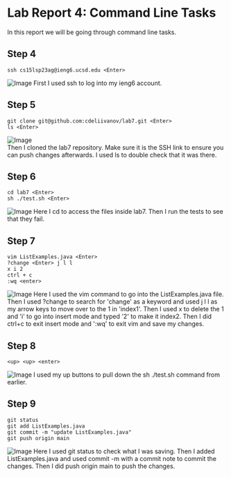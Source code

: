 # Lab Report 4: Command Line Tasks
In this report we will be going through command line tasks.

## Step 4
```ssh cs15lsp23ag@ieng6.ucsd.edu <Enter>```
  
![Image](step-1.png)
First I used ssh to log into my ieng6 account.  

## Step 5
```
git clone git@github.com:cdeliivanov/lab7.git <Enter>
ls <Enter>
```
  
![Image](gitclone.png)  
Then I cloned the lab7 repository. Make sure it is the SSH link to ensure you can push changes afterwards. I used ls to double check that it was there.  
  
## Step 6
```
cd lab7 <Enter>
sh ./test.sh <Enter>
```
  
![Image](step-3.png)
Here I cd to access the files inside lab7. Then I run the tests to see that they fail.
  
## Step 7
```
vim ListExamples.java <Enter>
?change <Enter> j l l
x i 2
ctrl + c
:wq <enter>
```
  
![Image](step-4.png)
Here I used the vim command to go into the ListExamples.java file. Then I used ?change to search for 'change' as a keyword and used j l l as my arrow keys to move over to the 1 in 'index1'. Then I used x to delete the 1 and 'i' to go into insert mode and typed '2' to make it index2. Then I did ctrl+c to exit insert mode and ':wq' to exit vim and save my changes. 
  
## Step 8
```<up> <up> <enter>```
  
![Image](step-5.png)
I used my up buttons to pull down the sh ./test.sh command from earlier.
  
## Step 9
```
git status
git add ListExamples.java
git commit -m "update ListExamples.java"
git push origin main
```

![Image](laststep.png)
Here I used git status to check what I was saving. Then I added ListExamples.java and used commit -m with a commit note to commit the changes. Then I did push origin main to push the changes. 
